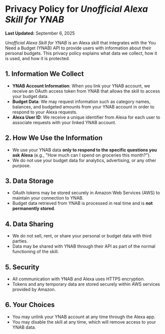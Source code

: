 # Privacy Policy for *Unofficial Alexa Skill for YNAB*

**Last Updated:** September 6, 2025  

*Unofficial Alexa Skill for YNAB* is an Alexa skill that integrates with the You Need a Budget (YNAB) API to provide users with information about their personal budgets. This privacy policy explains what data we collect, how it is used, and how it is protected.  

## 1. Information We Collect
- **YNAB Account Information**: When you link your YNAB account, we receive an OAuth access token from YNAB that allows the skill to access your budget data.  
- **Budget Data**: We may request information such as category names, balances, and budgeted amounts from your YNAB account in order to respond to your Alexa requests.  
- **Alexa User ID**: We receive a unique identifier from Alexa for each user to associate requests with your linked YNAB account.  

## 2. How We Use the Information
- We use your YNAB data **only to respond to the specific questions you ask Alexa** (e.g., "How much can I spend on groceries this month?").  
- We do not use your budget data for analytics, advertising, or any other purpose.  

## 3. Data Storage
- OAuth tokens may be stored securely in Amazon Web Services (AWS) to maintain your connection to YNAB.  
- Budget data retrieved from YNAB is processed in real time and is **not permanently stored**.  

## 4. Data Sharing
- We do not sell, rent, or share your personal or budget data with third parties.  
- Data may be shared with YNAB through their API as part of the normal functioning of the skill.  

## 5. Security
- All communication with YNAB and Alexa uses HTTPS encryption.  
- Tokens and any temporary data are stored securely within AWS services provided by Amazon.  

## 6. Your Choices
- You may unlink your YNAB account at any time through the Alexa app.  
- You may disable the skill at any time, which will remove access to your YNAB data.
